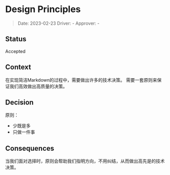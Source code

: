 # Design Principles

> Date: 2023-02-23 
> Driver: - 
> Approver: -

## Status

Accepted

## Context

在实现简洁Markdown的过程中，需要做出许多的技术决策。
需要一套原则来保证我们高效做出高质量的决策。

## Decision

原则：

* 少既是多
* 只做一件事

## Consequences

当我们面对选择时，原则会帮助我们指明方向，不用纠结，从而做出高先是的技术决策。

